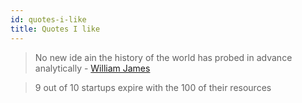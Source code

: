 ```yaml
---
id: quotes-i-like
title: Quotes I like 
---
```


> No new ide ain the history of the world has probed in advance analytically - [William James](https://en.wikipedia.org/wiki/William_James)

> 9 out of 10 startups expire with the 100 of their resources
